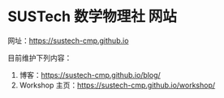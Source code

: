 # SUSTech 数学物理社 网站

网址：<https://sustech-cmp.github.io>

目前维护下列内容：

1. 博客：<https://sustech-cmp.github.io/blog/>
2. Workshop 主页：<https://sustech-cmp.github.io/workshop/>